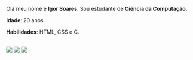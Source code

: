 <div>
  <p>Olá meu nome é <strong>Igor Soares</strong>. Sou estudante de <strong>Ciência da Computação</strong>. </p>
  
  <p><strong>Idade</strong>: 20 anos</p>

  <p><strong>Habilidades</strong>: HTML, CSS e C. </p>

</div>
  
<br>
<a target="_blank" href="https://www.linkedin.com/in/igor-silva-0a7757216/">
  <img src="https://img.shields.io/badge/LinkedIn-1C1C1C?style=for-the-badge&logo=linkedin&logoColor=00FFFF">
</a>

<a target="_blank" href="https://twitter.com/IgoorBVB">
  <img src="https://img.shields.io/badge/Twitter-1C1C1C?style=for-the-badge&logo=twitter&logoColor=00FFFF">
</a>
  
<a target="blank" href="https://www.instagram.com/igoorz_/">
  <img src="https://img.shields.io/badge/Instagram-1C1C1C?style=for-the-badge&logo=instagram&logoColor=00FFFF">
</a>
